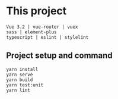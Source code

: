 # This project

    Vue 3.2 | vue-router | vuex
    sass | element-plus
    typescript | eslint | stylelint

## Project setup and command

    yarn install
    yarn serve
    yarn build
    yarn test:unit
    yarn lint
